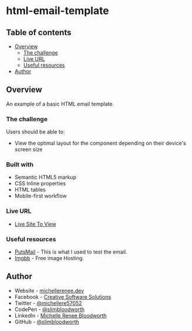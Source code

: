 # html-email-template

## Table of contents

- [Overview](#overview)
  - [The challenge](#the-challenge)
  - [Live URL](#live-url)  
  - [Useful resources](#useful-resources)
- [Author](#author)

## Overview

An example of a basic HTML email template.

### The challenge

Users should be able to:

- View the optimal layout for the component depending on their device's screen size

### Built with

- Semantic HTML5 markup
- CSS Inline properties
- HTML tables
- Mobile-first workflow

### Live URL

- [Live Site To View](https://slimbloodworth.github.io/html-email-template/)

### Useful resources

- [PutsMail](https://www.putsmail.com) - This is what I used to test the email.
- [Imgbb](https://www.imgbb.com) - Free image Hosting.

## Author

- Website - [michellerenee.dev](https://michellerenee.dev)
- Facebook - [Creative Software Solutions](https://www.facebook.com/profile.php?id=100073842390690)
- Twitter - [@michellere57052](https://twitter.com/michellere57052)
- CodePen - [@slimbloodworth](https://codepen.io/slimbloodworth)
- LinkedIn - [Michelle Renee Bloodworth](https://www.linkedin.com/in/michelle-renee-99b455187/)
- GitHub - [@slimbloodworth](https://github.com/SlimBloodworth)